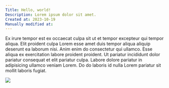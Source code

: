 ```yaml
---
Title: Hello, world!
Description: Lorem ipsum dolor sit amet.
Created at: 2023-10-19
Manually modified at:
---
```


Ex irure tempor est ex occaecat culpa sit ut et tempor excepteur qui tempor aliqua. Elit proident culpa Lorem esse amet duis tempor aliqua aliquip deserunt ea laborum nisi. Anim enim do consectetur qui ullamco. Esse aliqua ex exercitation labore proident proident. Ut pariatur incididunt dolor pariatur consequat et elit pariatur culpa. Labore dolore pariatur in adipisicing ullamco veniam Lorem. Do do laboris id nulla Lorem pariatur sit mollit laboris fugiat.

![](https://github.com/benjamincrozat/collective-owls/assets/3613731/43a8ab5d-0ff1-4da7-9762-c8772b0bf4f6)

